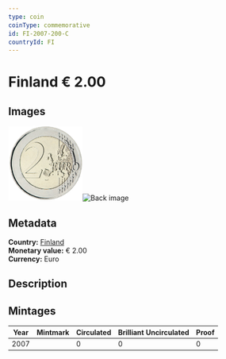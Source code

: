 ```yaml
---
type: coin
coinType: commemorative
id: FI-2007-200-C
countryId: FI
---
```


# Finland € 2.00

## Images

<img src="../../Images/common-2007-200.png" height="150" alt="Front image"><img src="Images/FI-2007-200-000.png" height="150" alt="Back image">

## Metadata

**Country:** [Finland](../../Countries/Finland/index.md)\
**Monetary value:** € 2.00\
**Currency:** Euro

## Description


## Mintages

| Year | Mintmark | Circulated | Brilliant Uncirculated | Proof |
| ---- | -------- | ---------- | ---------------------- | ----- |
| 2007 |  | 0| 0 | 0 |
